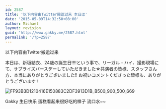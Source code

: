 ```yaml
---
id: 2587
title: '以下内容由Twitter搬运过来 本日は'
date: '2015-05-09T14:32:50+08:00'
author: Michael
layout: revision
guid: 'http://www.gakky.me/2587.html'
permalink: '/?p=2587'
---
```


以下内容由Twitter搬运过来

本日は、新垣結衣、24歳の誕生日‼‼という事で、リーガル・ハイ、撮影現場にて、サプライズバースデーしていただきました☆共演者の皆様、スタッフさん方、本当にありがとうございました‼ お祝いコメントくださった皆様も、ありがとうございます！

<span class="text-img-holder">![FF93B3D1210416E150883C2DF3913D1B_B500_900_500_669](http://www.yui-aragaki.org/wp-content/uploads/img/FF93B3D1210416E150883C2DF3913D1B_B500_900_500_669.jpeg)</span>

 Gakky 生日快乐 蛋糕看起来很好吃的样子 流口水~~